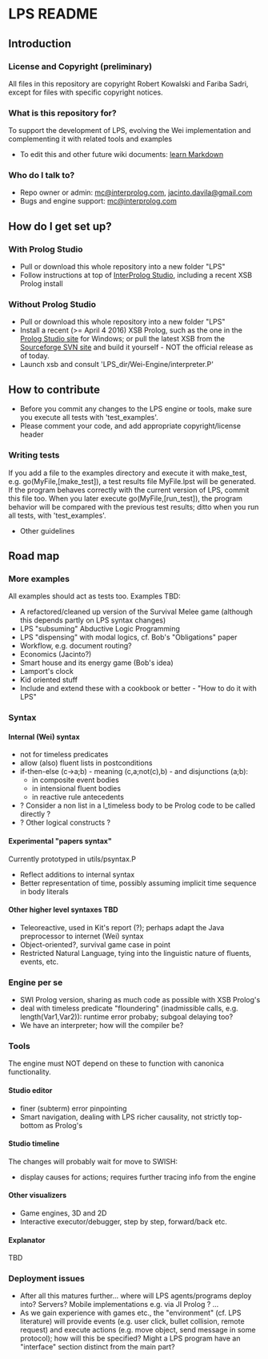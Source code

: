# LPS README #
## Introduction ##
### License and Copyright (preliminary) ###
All files in this repository are copyright Robert Kowalski and Fariba Sadri, except for files with specific copyright notices.
### What is this repository for? ###
To support the development of LPS, evolving the Wei implementation and complementing it with related tools and examples

* To edit this and other future wiki documents: [learn Markdown](https://bitbucket.org/tutorials/markdowndemo)

### Who do I talk to? ###
* Repo owner or admin: mc@interprolog.com, jacinto.davila@gmail.com
* Bugs and engine support: mc@interprolog.com

## How do I get set up? ##
### With Prolog Studio ###
* Pull or download this whole repository into a new folder "LPS"
* Follow instructions at top of [InterProlog Studio](http://interprolog.com/wiki/index.php?title=Studio_Download_and_installation), including a recent XSB Prolog install

### Without Prolog Studio ###
* Pull or download this whole repository into a new folder "LPS"
* Install a recent (>= April 4 2016) XSB Prolog, such as the one in the [Prolog Studio site](http://interprolog.com/wiki/index.php?title=Studio_Download_and_installation#Installing_XSB_Prolog) for Windows; or pull the latest XSB from the [Sourceforge SVN site](https://sourceforge.net/p/xsb/src/HEAD/tree/trunk/XSB/) and build it yourself - NOT the official release as of today.
* Launch xsb and consult 'LPS_dir/Wei-Engine/interpreter.P'

## How to contribute ##
* Before you commit any changes to the LPS engine or tools, make sure you execute all tests with 'test_examples'.
* Please comment your code, and add appropriate copyright/license header

### Writing tests ###
If you add a file to the examples directory and execute it with make_test, e.g. go(MyFile,[make_test]), a test results file MyFile.lpst will be generated. If the program behaves correctly with the current version of LPS, commit this file too. When you later execute go(MyFile,[run_test]), the program behavior will be compared with the previous test results; ditto when you run all tests, with 'test_examples'.
* Other guidelines

## Road map ##
### More examples ###
All examples should act as tests too. 
Examples TBD:

* A refactored/cleaned up version of the Survival Melee game (although this depends partly on LPS syntax changes)
* LPS "subsuming" Abductive Logic Programming
* LPS "dispensing" with modal logics, cf. Bob's "Obligations" paper
* Workflow, e.g. document routing?
* Economics (Jacinto?)
* Smart house and its energy game (Bob's idea)
* Lamport's clock
* Kid oriented stuff
* Include and extend these with a cookbook or better - "How to do it with LPS"

### Syntax ###
#### Internal (Wei) syntax ####
* not for timeless predicates
* allow (also) fluent lists in postconditions
* if-then-else (c->a;b) - meaning (c,a;not(c),b) - and disjunctions (a;b):
	* in composite event bodies
	* in intensional fluent bodies
	* in reactive rule antecedents
* ? Consider a non list in a l_timeless body to be Prolog code to be called directly ?
* ? Other logical constructs ?

#### Experimental "papers syntax" ####
Currently prototyped in utils/psyntax.P
* Reflect additions to internal syntax
* Better representation of time, possibly assuming implicit time sequence in body literals

#### Other higher level syntaxes TBD ####
* Teleoreactive, used in Kit's report (?); perhaps adapt the Java preprocessor to internet (Wei) syntax
* Object-oriented?, survival game case in point
* Restricted Natural Language, tying into the linguistic nature of fluents, events, etc.

### Engine per se ###
* SWI Prolog version, sharing as much code as possible with XSB Prolog's
* deal with timeless predicate "floundering" (inadmissible calls, e.g. length(Var1,Var2)): runtime error probaby; subgoal delaying too?
* We have an interpreter; how will the compiler be?

### Tools ###
The engine must NOT depend on these to function with canonica functionality.

#### Studio editor ####
* finer (subterm) error pinpointing
* Smart navigation, dealing with LPS richer causality, not strictly top-bottom as Prolog's

#### Studio timeline ####
The changes will probably wait for move to SWISH:

* display causes for actions; requires further tracing info from the engine

#### Other visualizers ####
* Game engines, 3D and 2D
* Interactive executor/debugger, step by step, forward/back etc.

#### Explanator ####
TBD

### Deployment issues ###
* After all this matures further... where will LPS agents/programs deploy into? Servers? Mobile implementations e.g. via JI Prolog ? ...
* As we gain experience with games etc., the "environment" (cf. LPS literature) will provide events (e.g. user click, bullet collision, remote request) and execute actions (e.g. move object, send message in some protocol); how will this be specified? Might a LPS program have an "interface" section distinct from the main part?
